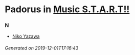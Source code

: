 # Padorus in [Music S.T.A.R.T!!](https://myanimelist.net/anime/20877/Music_START)

### N
* [Niko Yazawa](https://github.com/shadow578/Project-Padoru/blob/master/table-of-contents/characters/NikoYazawa.md)

###### Generated on 2019-12-01T17:16:43
